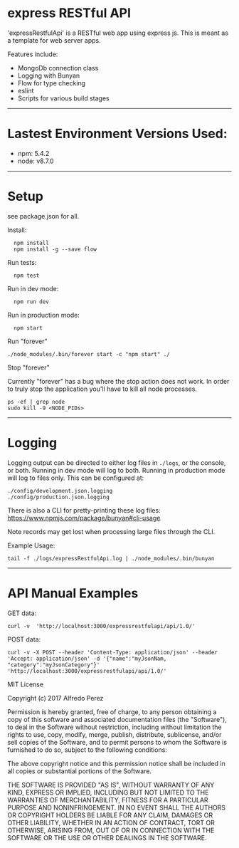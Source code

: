 # express RESTful API
'expressRestfulApi' is a RESTful web app using express js. This is meant as a template for web server apps. 

Features include:
 - MongoDb connection class
 - Logging with Bunyan
 - Flow for type checking
 - eslint
 - Scripts for various build stages

---
# Lastest Environment Versions Used:
- npm: 5.4.2
- node: v8.7.0

---
# Setup 
see package.json for all.

Install:
```
  npm install
  npm install -g --save flow
```

Run tests:
```
  npm test
```

Run in dev mode:
```
  npm run dev
```
  
Run in production mode:
```
  npm start
```

Run "forever"
```
./node_modules/.bin/forever start -c "npm start" ./
```

Stop "forever"

Currently "forever" has a bug where the stop action does not work.  In order to truly stop the application you'll have to kill all node processes.
```
ps -ef | grep node
sudo kill -9 <NODE_PIDs> 
```

---
# Logging
Logging output can be directed to either log files in ```./logs```, or the console, or both. Running in dev mode will log to both. Running in production mode will log to files only.  This can be configured at:
```
./config/development.json.logging
./config/production.json.logging
```

There is also a CLI for pretty-printing these log files:
https://www.npmjs.com/package/bunyan#cli-usage

Note records may get lost when processing large files through the CLI.

Example Usage:
```
tail -f ./logs/expressRestfulApi.log | ./node_modules/.bin/bunyan
```

---
# API Manual Examples
GET data:
```
curl -v  'http://localhost:3000/expressrestfulapi/api/1.0/'
```

POST data:
```
curl -v -X POST --header 'Content-Type: application/json' --header 'Accept: application/json' -d '{"name":"myJsonNam, "category":"myJsonCategory"}' 'http://localhost:3000/expressrestfulapi/api/1.0/'
```



MIT License

Copyright (c) 2017 Alfredo Perez

Permission is hereby granted, free of charge, to any person obtaining a copy
of this software and associated documentation files (the "Software"), to deal
in the Software without restriction, including without limitation the rights
to use, copy, modify, merge, publish, distribute, sublicense, and/or sell
copies of the Software, and to permit persons to whom the Software is
furnished to do so, subject to the following conditions:

The above copyright notice and this permission notice shall be included in all
copies or substantial portions of the Software.

THE SOFTWARE IS PROVIDED "AS IS", WITHOUT WARRANTY OF ANY KIND, EXPRESS OR
IMPLIED, INCLUDING BUT NOT LIMITED TO THE WARRANTIES OF MERCHANTABILITY,
FITNESS FOR A PARTICULAR PURPOSE AND NONINFRINGEMENT. IN NO EVENT SHALL THE
AUTHORS OR COPYRIGHT HOLDERS BE LIABLE FOR ANY CLAIM, DAMAGES OR OTHER
LIABILITY, WHETHER IN AN ACTION OF CONTRACT, TORT OR OTHERWISE, ARISING FROM,
OUT OF OR IN CONNECTION WITH THE SOFTWARE OR THE USE OR OTHER DEALINGS IN THE
SOFTWARE.